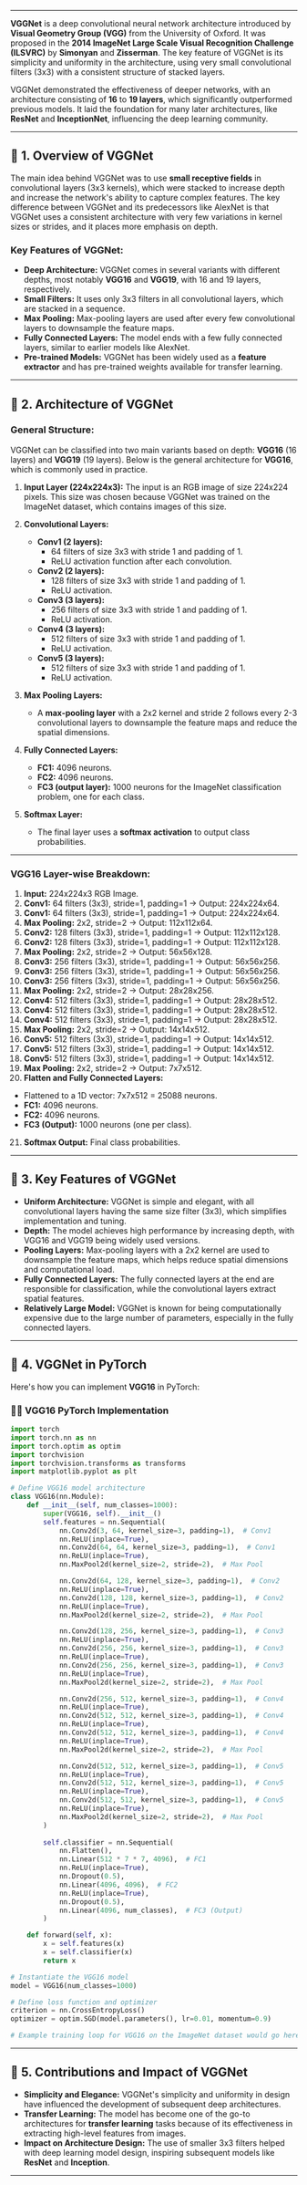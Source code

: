 
---

**VGGNet** is a deep convolutional neural network architecture introduced by **Visual Geometry Group (VGG)** from the University of Oxford. It was proposed in the **2014 ImageNet Large Scale Visual Recognition Challenge (ILSVRC)** by **Simonyan** and **Zisserman**. The key feature of VGGNet is its simplicity and uniformity in the architecture, using very small convolutional filters (3x3) with a consistent structure of stacked layers.

VGGNet demonstrated the effectiveness of deeper networks, with an architecture consisting of **16** to **19 layers**, which significantly outperformed previous models. It laid the foundation for many later architectures, like **ResNet** and **InceptionNet**, influencing the deep learning community.

---

## 📌 **1. Overview of VGGNet**

The main idea behind VGGNet was to use **small receptive fields** in convolutional layers (3x3 kernels), which were stacked to increase depth and increase the network's ability to capture complex features. The key difference between VGGNet and its predecessors like AlexNet is that VGGNet uses a consistent architecture with very few variations in kernel sizes or strides, and it places more emphasis on depth.

### Key Features of VGGNet:
- **Deep Architecture:** VGGNet comes in several variants with different depths, most notably **VGG16** and **VGG19**, with 16 and 19 layers, respectively.
- **Small Filters:** It uses only 3x3 filters in all convolutional layers, which are stacked in a sequence.
- **Max Pooling:** Max-pooling layers are used after every few convolutional layers to downsample the feature maps.
- **Fully Connected Layers:** The model ends with a few fully connected layers, similar to earlier models like AlexNet.
- **Pre-trained Models:** VGGNet has been widely used as a **feature extractor** and has pre-trained weights available for transfer learning.

---

## 📌 **2. Architecture of VGGNet**

### General Structure:
VGGNet can be classified into two main variants based on depth: **VGG16** (16 layers) and **VGG19** (19 layers). Below is the general architecture for **VGG16**, which is commonly used in practice.

1. **Input Layer (224x224x3):** The input is an RGB image of size 224x224 pixels. This size was chosen because VGGNet was trained on the ImageNet dataset, which contains images of this size.

2. **Convolutional Layers:**
   - **Conv1 (2 layers):**
     - 64 filters of size 3x3 with stride 1 and padding of 1.
     - ReLU activation function after each convolution.
   - **Conv2 (2 layers):**
     - 128 filters of size 3x3 with stride 1 and padding of 1.
     - ReLU activation.
   - **Conv3 (3 layers):**
     - 256 filters of size 3x3 with stride 1 and padding of 1.
     - ReLU activation.
   - **Conv4 (3 layers):**
     - 512 filters of size 3x3 with stride 1 and padding of 1.
     - ReLU activation.
   - **Conv5 (3 layers):**
     - 512 filters of size 3x3 with stride 1 and padding of 1.
     - ReLU activation.

3. **Max Pooling Layers:**
   - A **max-pooling layer** with a 2x2 kernel and stride 2 follows every 2-3 convolutional layers to downsample the feature maps and reduce the spatial dimensions.

4. **Fully Connected Layers:**
   - **FC1:** 4096 neurons.
   - **FC2:** 4096 neurons.
   - **FC3 (output layer):** 1000 neurons for the ImageNet classification problem, one for each class.

5. **Softmax Layer:**
   - The final layer uses a **softmax activation** to output class probabilities.

---

### **VGG16 Layer-wise Breakdown:**

1. **Input:** 224x224x3 RGB Image.
2. **Conv1:** 64 filters (3x3), stride=1, padding=1 → Output: 224x224x64.
3. **Conv1:** 64 filters (3x3), stride=1, padding=1 → Output: 224x224x64.
4. **Max Pooling:** 2x2, stride=2 → Output: 112x112x64.
5. **Conv2:** 128 filters (3x3), stride=1, padding=1 → Output: 112x112x128.
6. **Conv2:** 128 filters (3x3), stride=1, padding=1 → Output: 112x112x128.
7. **Max Pooling:** 2x2, stride=2 → Output: 56x56x128.
8. **Conv3:** 256 filters (3x3), stride=1, padding=1 → Output: 56x56x256.
9. **Conv3:** 256 filters (3x3), stride=1, padding=1 → Output: 56x56x256.
10. **Conv3:** 256 filters (3x3), stride=1, padding=1 → Output: 56x56x256.
11. **Max Pooling:** 2x2, stride=2 → Output: 28x28x256.
12. **Conv4:** 512 filters (3x3), stride=1, padding=1 → Output: 28x28x512.
13. **Conv4:** 512 filters (3x3), stride=1, padding=1 → Output: 28x28x512.
14. **Conv4:** 512 filters (3x3), stride=1, padding=1 → Output: 28x28x512.
15. **Max Pooling:** 2x2, stride=2 → Output: 14x14x512.
16. **Conv5:** 512 filters (3x3), stride=1, padding=1 → Output: 14x14x512.
17. **Conv5:** 512 filters (3x3), stride=1, padding=1 → Output: 14x14x512.
18. **Conv5:** 512 filters (3x3), stride=1, padding=1 → Output: 14x14x512.
19. **Max Pooling:** 2x2, stride=2 → Output: 7x7x512.
20. **Flatten and Fully Connected Layers:**
   - Flattened to a 1D vector: 7x7x512 = 25088 neurons.
   - **FC1:** 4096 neurons.
   - **FC2:** 4096 neurons.
   - **FC3 (Output):** 1000 neurons (one per class).
21. **Softmax Output:** Final class probabilities.

---

## 📌 **3. Key Features of VGGNet**

- **Uniform Architecture:** VGGNet is simple and elegant, with all convolutional layers having the same size filter (3x3), which simplifies implementation and tuning.
- **Depth:** The model achieves high performance by increasing depth, with VGG16 and VGG19 being widely used versions.
- **Pooling Layers:** Max-pooling layers with a 2x2 kernel are used to downsample the feature maps, which helps reduce spatial dimensions and computational load.
- **Fully Connected Layers:** The fully connected layers at the end are responsible for classification, while the convolutional layers extract spatial features.
- **Relatively Large Model:** VGGNet is known for being computationally expensive due to the large number of parameters, especially in the fully connected layers.

---

## 📌 **4. VGGNet in PyTorch**

Here's how you can implement **VGG16** in PyTorch:

### 🧑‍💻 **VGG16 PyTorch Implementation**

```python
import torch
import torch.nn as nn
import torch.optim as optim
import torchvision
import torchvision.transforms as transforms
import matplotlib.pyplot as plt

# Define VGG16 model architecture
class VGG16(nn.Module):
    def __init__(self, num_classes=1000):
        super(VGG16, self).__init__()
        self.features = nn.Sequential(
            nn.Conv2d(3, 64, kernel_size=3, padding=1),  # Conv1
            nn.ReLU(inplace=True),
            nn.Conv2d(64, 64, kernel_size=3, padding=1),  # Conv1
            nn.ReLU(inplace=True),
            nn.MaxPool2d(kernel_size=2, stride=2),  # Max Pool

            nn.Conv2d(64, 128, kernel_size=3, padding=1),  # Conv2
            nn.ReLU(inplace=True),
            nn.Conv2d(128, 128, kernel_size=3, padding=1),  # Conv2
            nn.ReLU(inplace=True),
            nn.MaxPool2d(kernel_size=2, stride=2),  # Max Pool

            nn.Conv2d(128, 256, kernel_size=3, padding=1),  # Conv3
            nn.ReLU(inplace=True),
            nn.Conv2d(256, 256, kernel_size=3, padding=1),  # Conv3
            nn.ReLU(inplace=True),
            nn.Conv2d(256, 256, kernel_size=3, padding=1),  # Conv3
            nn.ReLU(inplace=True),
            nn.MaxPool2d(kernel_size=2, stride=2),  # Max Pool

            nn.Conv2d(256, 512, kernel_size=3, padding=1),  # Conv4
            nn.ReLU(inplace=True),
            nn.Conv2d(512, 512, kernel_size=3, padding=1),  # Conv4
            nn.ReLU(inplace=True),
            nn.Conv2d(512, 512, kernel_size=3, padding=1),  # Conv4
            nn.ReLU(inplace=True),
            nn.MaxPool2d(kernel_size=2, stride=2),  # Max Pool

            nn.Conv2d(512, 512, kernel_size=3, padding=1),  # Conv5
            nn.ReLU(inplace=True),
            nn.Conv2d(512, 512, kernel_size=3, padding=1),  # Conv5
            nn.ReLU(inplace=True),
            nn.Conv2d(512, 512, kernel_size=3, padding=1),  # Conv5
            nn.ReLU(inplace=True),
            nn.MaxPool2d(kernel_size=2, stride=2),  # Max Pool
        )
        
        self.classifier = nn.Sequential(
            nn.Flatten(),
            nn.Linear(512 * 7 * 7, 4096),  # FC1
            nn.ReLU(inplace=True),
            nn.Dropout(0.5),
            nn.Linear(4096, 4096),  # FC2
            nn.ReLU(inplace=True),
            nn.Dropout(0.5),
            nn.Linear(4096, num_classes),  # FC3 (Output)
        )

    def forward(self, x):
        x = self.features(x)
        x = self.classifier(x)
        return x

# Instantiate the VGG16 model
model = VGG16(num_classes=1000)

# Define loss function and optimizer
criterion = nn.CrossEntropyLoss()
optimizer = optim.SGD(model.parameters(), lr=0.01, momentum=0.9)

# Example training loop for VGG16 on the ImageNet dataset would go here...

```

---

## 📌 **5. Contributions and Impact of VGGNet**

- **Simplicity and Elegance:** VGGNet's simplicity and uniformity in design have influenced the development of subsequent deep architectures.
- **Transfer Learning:** The model has become one of the go-to architectures for **transfer learning** tasks because of its effectiveness in extracting high-level features from images.
- **Impact on Architecture Design:** The use of smaller 3x3 filters helped with deep learning model design, inspiring subsequent models like **ResNet** and **Inception**.

---
